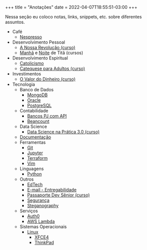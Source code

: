 +++
title = "Anotações"
date = 2022-04-07T18:55:51-03:00
+++


Nessa seção eu coloco notas, links, snippets, etc. sobre diferentes assuntos.

- Café
  - [Nespresso](/anotacoes/nespresso/)
- Desenvolvimento Pessoal
  - [A Nossa Revolução (curso)](/anotacoes/a-nossa-revolucao/)
  - [Manhã](/anotacoes/manha-de-tita/) e [Noite](/anotacoes/noite-de-tita/) de Titã (cursos)
- Desenvolvimento Espiritual
  - [Catolicismo](/anotacoes/catolicismo/)
  - [Catequese para Adultos (curso)](/anotacoes/catequese-para-adultos/)
- Investimentos
  - [O Valor do Dinheiro (curso)](/anotacoes/o-valor-do-dinheiro/)
- Tecnologia
  - Banco de Dados
    - [MongoDB](/anotacoes/banco-de-dados/mongodb/)
    - [Oracle](/anotacoes/banco-de-dados/oracle/)
    - [PostgreSQL](/anotacoes/banco-de-dados/postgresql/)
  - Contabilidade
    - [Bancos PJ com API](/anotacoes/bancos-pj-com-api/)
    - [Beancount](/anotacoes/beancount/)
  - Data Science
    - [Data Science na Prática 3.0 (curso)](/anotacoes/data-science-na-pratica/)
  - [Documentação](/anotacoes/documentacao/)
  - Ferramentas
    - [Git](/anotacoes/git/)
    - [Jupyter](/anotacoes/jupyter/)
    - [Terraform](/anotacoes/terraform/)
    - [Vim](/anotacoes/vim/)
  - Linguagens
    - [Python](/anotacoes/python/)
  - Outros
    - [EdTech](/anotacoes/edtech/)
    - [E-mail - Entregabilidade](/anotacoes/entregabilidade-de-emails/)
    - [Passaporte Dev Sênior (curso)](/anotacoes/passaporte-dev-senior/)
    - [Segurança](/anotacoes/seguranca/)
    - [Steganography](/anotacoes/steganography/)
  - Serviços
    - [Auth0](/anotacoes/auth0/)
    - [AWS Lambda](/anotacoes/aws/lambda/)
  - Sistemas Operacionais
    - [Linux](/anotacoes/linux/)
      - [XFCE4](/anotacoes/linux/xfce4/)
      - [ThinkPad](/anotacoes/linux/thinkpad/)
